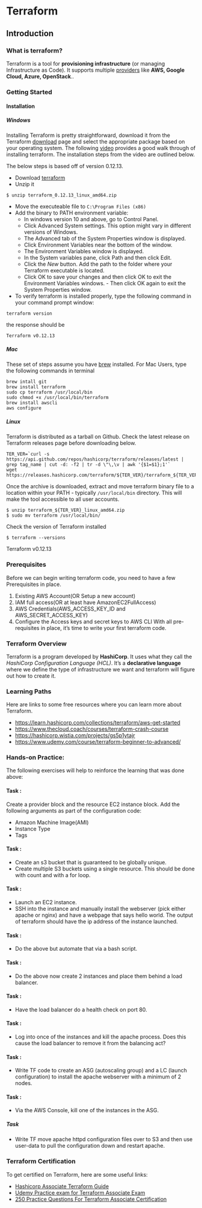 # Terraform
## Introduction
### What is terraform?
Terraform is a tool for **provisioning infrastructure** (or managing Infrastructure as Code). It supports multiple [providers](https://www.terraform.io/docs/providers/index.html) like **AWS, Google Cloud, Azure, OpenStack**..

### Getting Started
#### Installation

##### Windows

Installing Terraform is pretty straightforward, download it from the Terraform [download](https://www.terraform.io/downloads.html) page and select the appropriate package based on your operating system. The following [video](https://learn.hashicorp.com/terraform/getting-started/install.html) provides a good walk through of installing terraform. The installation steps from the video are outlined below.

The below steps is based off of version 0.12.13.

- Download [terraform](https://releases.hashicorp.com/terraform/0.12.13/terraform_0.12.13_linux_amd64.zip)
- Unzip it
```
$ unzip terraform_0.12.13_linux_amd64.zip
```
- Move the executeable file to `C:\Program Files (x86)`
- Add the binary to PATH environment variable:
  - In windows version 10 and above, go to Control Panel.
  - Click Advanced System settings. This option might vary in different versions of Windows.
  - The Advanced tab of the System Properties window is displayed.
  - Click Environment Variables near the bottom of the window.
  - The Environment Variables window is displayed.
  - In the System variables pane, click Path and then click Edit.
  - Click the _New_ button. Add the path to the folder where your Terraform executable is located.
  - Click OK to save your changes and then click OK to exit the Environment Variables windows. - Then click OK again to exit the System Properties window.
- To verify terraform is installed properly, type the following command in your command prompt window:
```
terraform version
```
the response should be
```
Terraform v0.12.13
```

##### Mac
These set of steps assume you have [brew](brew.sh) installed.
For Mac Users, type the following commands in terminal
```
brew intall git
brew install terraform
sudo cp terraform /usr/local/bin
sudo chmod +x /usr/local/bin/terraform
brew install awscli
aws configure
```

##### Linux
Terraform is distributed as a tarball on Github. Check the latest release on Terraform releases page before downloading below.
```
TER_VER=`curl -s https://api.github.com/repos/hashicorp/terraform/releases/latest | grep tag_name | cut -d: -f2 | tr -d \"\,\v | awk '{$1=$1};1'`
wget https://releases.hashicorp.com/terraform/${TER_VER}/terraform_${TER_VER}_linux_amd64.zip
```
Once the archive is downloaded, extract and move terraform binary file to a location within your PATH - typically `/usr/local/bin` directory. This will make the tool accessible to all user accounts.
```
$ unzip terraform_${TER_VER}_linux_amd64.zip
$ sudo mv terraform /usr/local/bin/
```
Check the version of Terraform installed
```
$ terraform --versions
```
Terraform v0.12.13

### Prerequisites
Before we can begin writing terraform code, you need to have a few Prerequisites in place.
1. Existing AWS Account(OR Setup a new account)
1. IAM full access(OR at least have AmazonEC2FullAccess)
1. AWS Credentials(AWS_ACCESS_KEY_ID and AWS_SECRET_ACCESS_KEY)
1. Configure the Access keys and secret keys to AWS CLI
With all pre-requisites in place, it’s time to write your first terraform code.

### Terraform Overview

Terraform is a program developed by  **HashiCorp**. It uses what they call the _HashiCorp Configuration Language (HCL)_. It’s a **declarative language** where we define the type of infrastructure we want and terraform will figure out how to create it.

### Learning Paths
Here are links to some free resources where you can learn more about Terraform.
 - https://learn.hashicorp.com/collections/terraform/aws-get-started
 - https://www.thecloud.coach/courses/terraform-crash-course
 - https://hashicorp.wistia.com/projects/gs5p1ytajr
 - https://www.udemy.com/course/terraform-beginner-to-advanced/


### Hands-on Practice:
The following exercises will help to reinforce the learning that was done above:

#### Task :
Create a provider block and the resource EC2 instance block. Add the following arguments as part of the configuration code:
- Amazon Machine Image(AMI)
- Instance Type
- Tags

#### Task :
- Create an s3 bucket that is guaranteed to be globally unique.
- Create multiple S3 buckets using a single resource. This should be done with count and with a for loop.

#### Task :
- Launch an EC2 instance.
- SSH into the instance and manually install the webserver (pick either apache or nginx) and have a webpage that says hello world. The output of terraform should have the ip address of the instance launched.

#### Task :
- Do the above but automate that via a bash script.

#### Task :
- Do the above now create 2 instances and place them behind a load balancer.

#### Task :
- Have the load balancer do a health check on port 80.

#### Task :
- Log into once of the instances and kill the apache process. Does this cause the load balancer to remove it from the balancing act?

#### Task :
- Write TF code to create an ASG (autoscaling group) and a LC (launch configuration) to install the apache webserver with a minimum of 2 nodes.

#### Task :
- Via the AWS Console, kill one of the instances in the ASG.

##### Task
- Write TF move apache httpd configuration files over to S3 and then use user-data to pull the configuration down and restart apache.

### Terraform Certification
To get certified on Terraform, here are some useful links:
- [Hashicorp Associate Terraform Guide](https://learn.hashicorp.com/tutorials/terraform/associate-study)
- [Udemy Practice exam for Terraform Associate Exam](https://www.udemy.com/course/terraform-associate-practice-exam/)
- [250 Practice Questions For Terraform Associate Certification](https://medium.com/bb-tutorials-and-thoughts/250-practice-questions-for-terraform-associate-certification-7a3ccebe6a1a)
